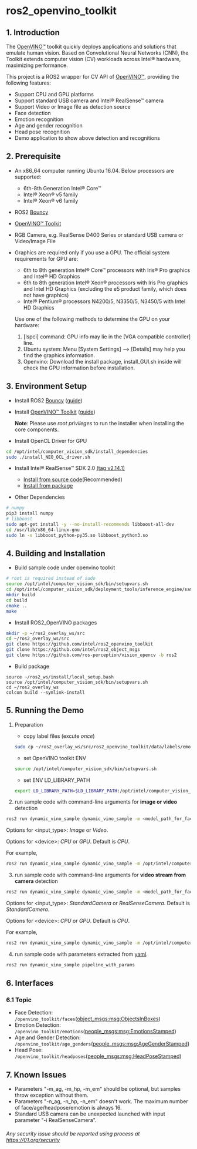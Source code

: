 # ros2_openvino_toolkit

## 1. Introduction
The [OpenVINO™](https://software.intel.com/en-us/openvino-toolkit) toolkit quickly deploys applications and solutions that emulate human vision. Based on Convolutional Neural Networks (CNN), the Toolkit extends computer vision (CV) workloads across Intel® hardware, maximizing performance.

This project is a ROS2 wrapper for CV API of [OpenVINO™](https://software.intel.com/en-us/openvino-toolkit), providing the following features:
* Support CPU and GPU platforms
* Support standard USB camera and Intel® RealSense™ camera
* Support Video or Image file as detection source
* Face detection
* Emotion recognition
* Age and gender recognition
* Head pose recognition
* Demo application to show above detection and recognitions

## 2. Prerequisite
- An x86_64 computer running Ubuntu 16.04. Below processors are supported:
	* 6th-8th Generation Intel® Core™
	* Intel® Xeon® v5 family
	* Intel®  Xeon® v6 family
- ROS2 [Bouncy](https://github.com/ros2/ros2/wiki)
- [OpenVINO™ Toolkit](https://software.intel.com/en-us/openvino-toolkit)
- RGB Camera, e.g. RealSense D400 Series or standard USB camera or Video/Image File
- Graphics are required only if you use a GPU. The official system requirements for GPU are:
  * 6th to 8th generation Intel® Core™ processors with Iris® Pro graphics and Intel® HD Graphics
  * 6th to 8th generation Intel® Xeon® processors with Iris Pro graphics and Intel HD Graphics (excluding the e5 product family, which does not have graphics)
  * Intel® Pentium® processors N4200/5, N3350/5, N3450/5 with Intel HD Graphics

  Use one of the following methods to determine the GPU on your hardware:
  1. [lspci] command: GPU info may lie in the [VGA compatible controller] line.
  2. Ubuntu system: Menu [System Settings] --> [Details] may help you find the graphics information.
  3. Openvino: Download the install package, install_GUI.sh inside will check the GPU information before installation.

## 3. Environment Setup
- Install ROS2 [Bouncy](https://github.com/ros2/ros2/wiki) ([guide](https://github.com/ros2/ros2/wiki/Linux-Development-Setup))

- Install [OpenVINO™ Toolkit](https://software.intel.com/en-us/openvino-toolkit) ([guide](https://software.intel.com/en-us/articles/OpenVINO-Install-Linux))

	**Note**: Please use  *root privileges* to run the installer when installing the core components.
- Install OpenCL Driver for GPU
```bash
cd /opt/intel/computer_vision_sdk/install_dependencies
sudo ./install_NEO_OCL_driver.sh
```

- Install Intel® RealSense™ SDK 2.0 [(tag v2.14.1)](https://github.com/IntelRealSense/librealsense/tree/v2.14.1)
	* [Install from source code](https://github.com/IntelRealSense/librealsense/blob/v2.14.1/doc/installation.md)(Recommended)
	* [Install from package](https://github.com/IntelRealSense/librealsense/blob/v2.14.1/doc/distribution_linux.md)

- Other Dependencies
```bash
# numpy
pip3 install numpy
# libboost
sudo apt-get install -y --no-install-recommends libboost-all-dev
cd /usr/lib/x86_64-linux-gnu
sudo ln -s libboost_python-py35.so libboost_python3.so
```

## 4. Building and Installation
- Build sample code under openvino toolkit
```bash
# root is required instead of sudo
source /opt/intel/computer_vision_sdk/bin/setupvars.sh
cd /opt/intel/computer_vision_sdk/deployment_tools/inference_engine/samples/
mkdir build
cd build
cmake ..
make
```

- Install ROS2_OpenVINO packages
```bash
mkdir -p ~/ros2_overlay_ws/src
cd ~/ros2_overlay_ws/src
git clone https://github.com/intel/ros2_openvino_toolkit
git clone https://github.com/intel/ros2_object_msgs
git clone https://github.com/ros-perception/vision_opencv -b ros2
```

- Build package
```
source ~/ros2_ws/install/local_setup.bash
source /opt/intel/computer_vision_sdk/bin/setupvars.sh
cd ~/ros2_overlay_ws
colcon build --symlink-install
```

## 5. Running the Demo
1.  Preparation
	-  copy label files (excute _once_)
	```bash
	sudo cp ~/ros2_overlay_ws/src/ros2_openvino_toolkit/data/labels/emotions-recognition/FP32/emotions-recognition-retail-0003.labels /opt/intel/computer_vision_sdk/deployment_tools/intel_models/emotions-recognition-retail-0003/FP32
	```
	- set OpenVINO toolkit ENV
	```bash
	source /opt/intel/computer_vision_sdk/bin/setupvars.sh
	```
	- set ENV LD_LIBRARY_PATH
	```bash
	export LD_LIBRARY_PATH=$LD_LIBRARY_PATH:/opt/intel/computer_vision_sdk/deployment_tools/inference_engine/samples/build/intel64/Release/lib
	```

2.  run sample code with command-line arguments for <b>image or video</b> detection
```bash
ros2 run dynamic_vino_sample dynamic_vino_sample -m <model_path_for_face_detection> -m_em <model_path_for_emotion_detection> -m_ag <model_path_for_age_and_gender_detection> -m-hp <model_path_for_headpose_detection> -i <input_type> -i_path <file_directory> -d <device> -d_em <device> -d_ag <device> -d_hp <device>
```

Options for &lt;input_type&gt;: _Image_ or _Video_.

Options for &lt;device&gt;: _CPU_ or _GPU_. Default is _CPU_. 
    
For example,
```bash
ros2 run dynamic_vino_sample dynamic_vino_sample -m /opt/intel/computer_vision_sdk/deployment_tools/intel_models/face-detection-adas-0001/FP32/face-detection-adas-0001.xml -m_em /opt/intel/computer_vision_sdk/deployment_tools/intel_models/emotions-recognition-retail-0003/FP32/emotions-recognition-retail-0003.xml -m_ag /opt/intel/computer_vision_sdk/deployment_tools/intel_models/age-gender-recognition-retail-0013/FP32/age-gender-recognition-retail-0013.xml -m-hp /opt/intel/computer_vision_sdk/deployment_tools/intel_models/head-pose-estimation-adas-0001/FP32/head-pose-estimation-adas-0001.xml -i Image -i_path <file_directory> -d CPU -d_em CPU -d_ag GPU -d_hp GPU
```

3. run sample code with command-line arguments for <b>video stream from camera</b> detection
```bash
ros2 run dynamic_vino_sample dynamic_vino_sample -m <model_path_for_face_detection> -m_em <model_path_for_emotion_detection> -m_ag <model_path_for_age_and_gender_detection> -m-hp <model_path_for_headpose_detection> -i <input_type> -d <device> -d_em <device> -d_ag <device> -d_hp <device>
```

Options for &lt;input_type&gt;: _StandardCamera_ or _RealSenseCamera_. Default is _StandardCamera_.

Options for &lt;device&gt;: _CPU_ or _GPU_. Default is _CPU_. 
    
For example, 
```bash
ros2 run dynamic_vino_sample dynamic_vino_sample -m /opt/intel/computer_vision_sdk/deployment_tools/intel_models/face-detection-adas-0001/FP32/face-detection-adas-0001.xml -m_em /opt/intel/computer_vision_sdk/deployment_tools/intel_models/emotions-recognition-retail-0003/FP32/emotions-recognition-retail-0003.xml -m_ag /opt/intel/computer_vision_sdk/deployment_tools/intel_models/age-gender-recognition-retail-0013/FP32/age-gender-recognition-retail-0013.xml -m-hp /opt/intel/computer_vision_sdk/deployment_tools/intel_models/head-pose-estimation-adas-0001/FP32/head-pose-estimation-adas-0001.xml -i StandardCamera -d CPU -d_em CPU -d_ag GPU -d_hp GPU
```
4. run sample code with parameters extracted from [yaml](https://github.com/intel/ros2_openvino_toolkit/blob/master/vino_param_lib/param/pipeline.yaml).
```bash
ros2 run dynamic_vino_sample pipeline_with_params
```

## 6. Interfaces
### 6.1 Topic
- Face Detection:
```/openvino_toolkit/faces```([object_msgs:msg:ObjectsInBoxes](https://github.com/intel/ros2_object_msgs/blob/master/msg/ObjectsInBoxes.msg))
- Emotion Detection:
```/openvino_toolkit/emotions```([people_msgs:msg:EmotionsStamped](https://github.com/intel/ros2_openvino_toolkit/blob/master/people_msgs/msg/EmotionsStamped.msg))
- Age and Gender Detection:
```/openvino_toolkit/age_genders```([people_msgs:msg:AgeGenderStamped](https://github.com/intel/ros2_openvino_toolkit/blob/master/people_msgs/msg/AgeGenderStamped.msg))
- Head Pose:
```/openvino_toolkit/headposes```([people_msgs:msg:HeadPoseStamped](https://github.com/intel/ros2_openvino_toolkit/blob/master/people_msgs/msg/HeadPoseStamped.msg))

## 7. Known Issues
- Parameters "-m_ag, -m_hp, -m_em" should be optional, but samples throw exception without them.
- Parameters "-n_ag, -n_hp, -n_em" doesn't work. The maximum number of face/age/headpose/emotion is always 16.
- Standard USB camera can be unexpected launched with input parameter "-i RealSenseCamera". 

###### *Any security issue should be reported using process at https://01.org/security*
